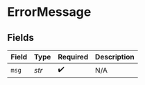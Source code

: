 # ErrorMessage


## Fields

| Field              | Type               | Required           | Description        |
| ------------------ | ------------------ | ------------------ | ------------------ |
| `msg`              | *str*              | :heavy_check_mark: | N/A                |